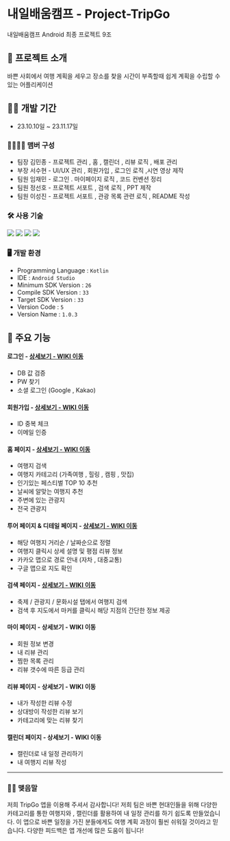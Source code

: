 # 내일배움캠프 - Project-TripGo

내일배움캠프 Android 최종 프로젝트 9조 

## 🤞 프로젝트 소개

바쁜 사회에서 여행 계획을 세우고 장소를 찾을 시간이 부족할때 쉽게 계획을 수립할 수 있는 어플리케이션
<br>

## 👨‍💻 개발 기간

* 23.10.10일 ~ 23.11.17일

### 👨‍👨‍👧‍👦 맴버 구성
- 팀장 김민종 - 프로젝트 관리 , 홈 , 캘린더 , 리뷰 로직 , 배포 관리
- 부장 서수현 - UI/UX 관리 , 회원가입 , 로그인 로직 ,시연 영상 제작
- 팀원 임재민 - 로그인 . 마이페이지 로직 , 코드 컨벤션 정리
- 팀원 정선호 - 프로젝트 서포트 , 검색 로직 , PPT 제작
- 팀원 이성진 - 프로젝트 서포트 , 관광 목록 관련 로직 , README 작성

###  🛠️ 사용 기술
<img src="https://img.shields.io/badge/Kotlin-7F52FF?style=flat&logo=Kotlin&logoColor=white"/>
<img src="https://img.shields.io/badge/android-3DDC84?style=flat&logo=android&logoColor=white"/>
<img src="https://img.shields.io/badge/androidstudio-3DDC84?style=flat&logo=androidstudio&logoColor=white"/>
<img src="https://img.shields.io/badge/github-181717?style=flat&logo=github&logoColor=white"/>


### 🖥️ 개발 환경
- Programming Language : `Kotlin`
- IDE : `Android Studio`
- Minimum SDK Version : `26`
- Compile SDK Version : `33`
- Target SDK Version : `33`
- Version Code : `5`
- Version Name : `1.0.3`


## 🔎 주요 기능

#### 로그인 - <a href = "https://github.com/dont-think-about/TripGo/wiki/%EC%A3%BC%EC%9A%94-%EA%B8%B0%EB%8A%A5-%EC%86%8C%EA%B0%9C-(Login) "> 상세보기 - WIKI 이동 </a>
- DB 값 검증
- PW 찾기
- 소셜 로그인 (Google , Kakao)

#### 회원가입 - <a href ="https://github.com/dont-think-about/TripGo/wiki/%EC%A3%BC%EC%9A%94-%EA%B8%B0%EB%8A%A5-%EC%86%8C%EA%B0%9C-(Sign-Up)"> 상세보기 - WIKI 이동 </a>
- ID 중복 체크
- 이메일 인증

#### 홈 페이지 - <a href = "https://github.com/dont-think-about/TripGo/wiki/%EC%A3%BC%EC%9A%94-%EA%B8%B0%EB%8A%A5-%EC%86%8C%EA%B0%9C-(Home)"> 상세보기 - WIKI 이동 </a>
- 여행지 검색
- 여행지 카테고리 (가족여행 , 힐링 , 캠핑 , 맛집)
- 인기있는 페스티벌 TOP 10 추천
- 날씨에 알맞는 여행지 추천
- 주변에 있는 관광지
- 전국 관광지

#### 투어 페이지 & 디테일 페이지 - <a href =""> 상세보기 - WIKI 이동 </a>
- 해당 여행지 거리순 / 날짜순으로 정렬
- 여행지 클릭시 상세 설명 및 평점 리뷰 정보
- 카카오 맵으로 경로 안내 (자차 , 대중교통)
- 구글 맵으로 지도 확인

#### 검색 페이지 - <a href =""> 상세보기 - WIKI 이동 </a>
- 축제 / 관광지 / 문화시설 탭에서 여행지 검색
- 검색 후 지도에서 마커를 클릭시 해당 지점의 간단한 정보 제공

#### 마이 페이지 - <a hrefm> 상세보기 - WIKI 이동 </a>
- 회원 정보 변경
- 내 리뷰 관리
- 찜한 목록 관리
- 리뷰 갯수에 따른 등급 관리

#### 리뷰 페이지 - <a hrefm> 상세보기 - WIKI 이동 </a>
- 내가 작성한 리뷰 수정
- 상대방이 작성한 리뷰 보기
- 카테고리에 맞는 리뷰 찾기

#### 캘린더 페이지 - <a hrefm> 상세보기 - WIKI 이동 </a>
- 캘린더로 내 일정 관리하기
- 내 여행지 리뷰 작성

---

### 🙆‍♀️ 맺음말 
저희 TripGo 앱을 이용해 주셔서 감사합니다!
저희 팀은 바쁜 현대인들을 위해 다양한 카테고리를 통한 여행지와 , 
캘린더를 활용하여 내 일정 관리를 하기 쉽도록 만들었습니다. 이 앱으로
바쁜 일정을 가진 분들에게도 여행 계획 과정이 훨씬 쉬워질 것이라고 믿습니다.
다양한 피드백은 앱 개선에 많은 도움이 됩니다!
